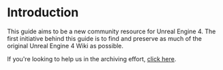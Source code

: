 # Introduction

This guide aims to be a new community resource for Unreal Engine 4. The first initiative behind this guide is to find and preserve as much of the original Unreal Engine 4 Wiki as possible.

If you're looking to help us in the archiving effort, [click here](wiki-archives/#i-want-to-contribute-how-can-i-help).

